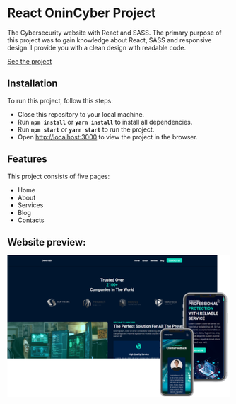 # **React OninCyber Project**

The Cybersecurity website with React and SASS. The primary purpose of this project was to gain knowledge about React, SASS and responsive design. I provide you with a clean design with readable code.

[See the project](onincyber.netlify.app/)

## **Installation**

To run this project, follow this steps:

- Close this repository to your local machine.
- Run **`npm install`** or **`yarn install`** to install all dependencies.
- Run **`npm start`** or **`yarn start`** to run the project.
- Open [http://localhost:3000](http://localhost:3000) to view the project in the browser.

## Features

This project consists of five pages:

- Home
- About
- Services
- Blog
- Contacts

## **Website preview:**

![ScreenShot](/src/images/Preview/preview.png)
